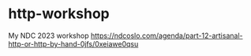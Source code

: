 # http-workshop
My NDC 2023 workshop https://ndcoslo.com/agenda/part-12-artisanal-http-or-http-by-hand-0jfs/0xeiawe0qsu
